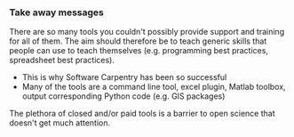 ### Take away messages

There are so many tools you couldn't possibly provide support and training for all of them.
The aim should therefore be to teach generic skills that people can use to teach themselves
(e.g. programming best practices, spreadsheet best practices).  
* This is why Software Carpentry has been so successful  
* Many of the tools are a command line tool, excel plugin, Matlab toolbox, output corresponding Python code (e.g. GIS packages)

The plethora of closed and/or paid tools is a barrier to open science that doesn't get much attention.
